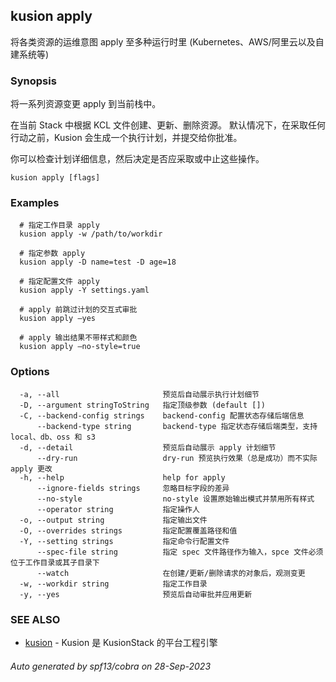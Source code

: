 ## kusion apply

将各类资源的运维意图 apply 至多种运行时里 (Kubernetes、AWS/阿里云以及自建系统等)

### Synopsis

将一系列资源变更 apply 到当前栈中。

 在当前 Stack 中根据 KCL 文件创建、更新、删除资源。 默认情况下，在采取任何行动之前，Kusion 会生成一个执行计划，并提交给你批准。

 你可以检查计划详细信息，然后决定是否应采取或中止这些操作。

```
kusion apply [flags]
```

### Examples

```
  # 指定工作目录 apply
  kusion apply -w /path/to/workdir
  
  # 指定参数 apply
  kusion apply -D name=test -D age=18
  
  # 指定配置文件 apply
  kusion apply -Y settings.yaml
  
  # apply 前跳过计划的交互式审批
  kusion apply —yes
  
  # apply 输出结果不带样式和颜色
  kusion apply —no-style=true
```

### Options

```
  -a, --all                       预览后自动展示执行计划细节
  -D, --argument stringToString   指定顶级参数 (default [])
  -C, --backend-config strings    backend-config 配置状态存储后端信息
      --backend-type string       backend-type 指定状态存储后端类型，支持 local、db、oss 和 s3
  -d, --detail                    预览后自动展示 apply 计划细节
      --dry-run                   dry-run 预览执行效果（总是成功）而不实际 apply 更改
  -h, --help                      help for apply
      --ignore-fields strings     忽略目标字段的差异
      --no-style                  no-style 设置原始输出模式并禁用所有样式
      --operator string           指定操作人
  -o, --output string             指定输出文件
  -O, --overrides strings         指定配置覆盖路径和值
  -Y, --setting strings           指定命令行配置文件
      --spec-file string          指定 spec 文件路径作为输入，spce 文件必须位于工作目录或其子目录下
      --watch                     在创建/更新/删除请求的对象后，观测变更
  -w, --workdir string            指定工作目录
  -y, --yes                       预览后自动审批并应用更新
```

### SEE ALSO

* [kusion](kusion.md)	 - Kusion 是 KusionStack 的平台工程引擎

###### Auto generated by spf13/cobra on 28-Sep-2023
